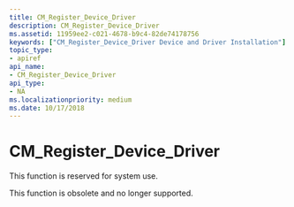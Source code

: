 ```yaml
---
title: CM_Register_Device_Driver
description: CM_Register_Device_Driver
ms.assetid: 11959ee2-c021-4678-b9c4-82de74178756
keywords: ["CM_Register_Device_Driver Device and Driver Installation"]
topic_type:
- apiref
api_name:
- CM_Register_Device_Driver
api_type:
- NA
ms.localizationpriority: medium
ms.date: 10/17/2018
---
```


# CM_Register_Device_Driver

This function is reserved for system use.

This function is obsolete and no longer supported.
